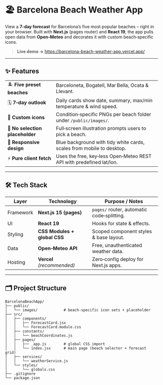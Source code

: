 # 🏖️ Barcelona Beach Weather App

View a **7‑day forecast** for Barcelona’s five most popular beaches – right in your browser. Built with **Next.js** (pages router) and **React 19**, the app pulls open data from **Open‑Meteo** and decorates it with custom beach‑specific icons.


> **Live demo →** https://barcelona-beach-weather-app.vercel.app/

---

## ✨ Features

|                                 |                                                                       |
| ------------------------------- | --------------------------------------------------------------------- |
| 🏝 **Five preset beaches**      | Barceloneta, Bogatell, Mar Bella, Ocata & Llevant.                    |
| 🗓 **7‑day outlook**            | Daily cards show date, summary, max/min temperature & wind speed.     |
| 🎨 **Custom icons**             | Condition‑specific PNGs per beach folder under `/public/images/`.     |
| 🚫 **No selection placeholder** | Full‑screen illustration prompts users to pick a beach.               |
| 📱 **Responsive design**        | Blue background with tidy white cards, scales from mobile to desktop. |
| ⚡ **Pure client fetch**         | Uses the free, key‑less Open‑Meteo REST API with predefined lat/lon.  |

---

## 🛠 Tech Stack

| Layer     | Technology                   | Purpose / Notes                            |
| --------- | ---------------------------- | ------------------------------------------ |
| Framework | **Next.js 15 (pages)**       | `pages/` router, automatic code‑splitting. |
| UI        | **React 19**                 | Hooks for state & effects.                 |
| Styling   | **CSS Modules + global CSS** | Scoped component styles & base layout.     |
| Data      | **Open‑Meteo API**           | Free, unauthenticated weather data.        |
| Hosting   | **Vercel** *(recommended)*   | Zero‑config deploy for Next.js apps.       |

---

## 🗂 Project Structure

```
BarcelonaBeachApp/
├── public/
│   └── images/            # beach‑specific icon sets + placeholder
├── src/
│   ├── components/
│   │   ├── ForecastCard.jsx
│   │   └── ForecastCard.module.css
│   ├── constants/
│   │   └── beachCoordinates.js
│   ├── pages/
│   │   ├── _app.js        # global CSS import
│   │   └── index.jsx      # main page (beach selector + forecast grid)
│   ├── services/
│   │   └── weatherService.js
│   └── styles/
│       └── globals.css
├── .gitignore
└── package.json
```
